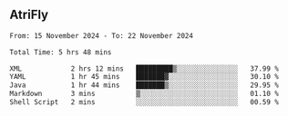 ## AtriFly

<!--START_SECTION:waka-->

```txt
From: 15 November 2024 - To: 22 November 2024

Total Time: 5 hrs 48 mins

XML            2 hrs 12 mins   █████████▒░░░░░░░░░░░░░░░   37.99 %
YAML           1 hr 45 mins    ███████▓░░░░░░░░░░░░░░░░░   30.10 %
Java           1 hr 44 mins    ███████▒░░░░░░░░░░░░░░░░░   29.95 %
Markdown       3 mins          ▒░░░░░░░░░░░░░░░░░░░░░░░░   01.10 %
Shell Script   2 mins          ░░░░░░░░░░░░░░░░░░░░░░░░░   00.59 %
```

<!--END_SECTION:waka-->

